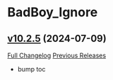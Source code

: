 # BadBoy_Ignore

## [v10.2.5](https://github.com/funkydude/BadBoy_Ignore/tree/v10.2.5) (2024-07-09)
[Full Changelog](https://github.com/funkydude/BadBoy_Ignore/compare/v10.2.4...v10.2.5) [Previous Releases](https://github.com/funkydude/BadBoy_Ignore/releases)

- bump toc  
